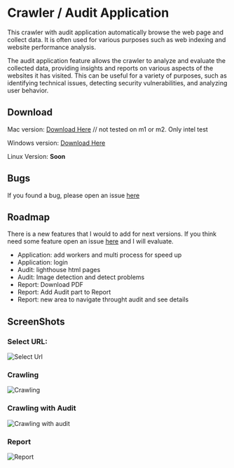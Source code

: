 # Crawler / Audit Application

This crawler with audit application automatically browse the web page and collect data. It is often used for various purposes such as web indexing and website performance analysis. 

The audit application feature allows the crawler to analyze and evaluate the collected data, providing insights and reports on various aspects of the websites it has visited. This can be useful for a variety of purposes, such as identifying technical issues, detecting security vulnerabilities, and analyzing user behavior.

## Download

Mac version: [Download Here](https://github.com/fromcouch/crawler/releases/download/v0.0.3-alpha/Ebavs-Crawler-0.0.3-alpha.dmg) // not tested on m1 or m2. Only intel test

Windows version: [Download Here](https://github.com/fromcouch/crawler/releases/download/v0.0.3-alpha/Ebavs-Crawler-Setup-0.0.3-alpha.exe)

Linux Version: __Soon__

## Bugs
If you found a bug, please open an issue [here](https://github.com/fromcouch/crawler/issues)

## Roadmap
There is a new features that I would to add for next versions. If you think need some feature open an issue [here](https://github.com/fromcouch/crawler/issues) and I will evaluate. 

* Application: add workers and multi process for speed up
* Application: login 
* Audit: lighthouse html pages
* Audit: Image detection and detect problems
* Report: Download PDF
* Report: Add Audit part to Report
* Report: new area to navigate throught audit and see details



## ScreenShots
### Select URL:
![Select Url](https://user-images.githubusercontent.com/3542570/212628044-ded237b9-6103-47ae-b12a-5bd12c0efe63.png)


### Crawling
![Crawling](https://user-images.githubusercontent.com/3542570/212628005-293d6503-c49e-4df7-bcd4-2a00413dea37.png)


### Crawling with Audit
![Crawling with audit](https://user-images.githubusercontent.com/3542570/212628123-8adca3aa-6f10-470e-ad75-7516bfa5afaa.png)


### Report
![Report](https://user-images.githubusercontent.com/3542570/212628032-d080d3ea-d541-4536-b134-87816b2696b1.png)
